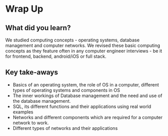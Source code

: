 # Wrap Up

## What did you learn?

We studied computing concepts - operating systems, database management and computer networks. We revised these basic computing concepts as they feature often in any computer engineer interviews - be it for frontend, backend, android/iOS or full stack.

## Key take-aways

- Basics of an operating system, the role of OS in a computer, different types of operating systems and components in OS
- The inner workings of Database management and the need and use of the database management.
- SQL, its different functions and their applications using real world examples
- Networks and different components which are required for a computer network to work.
- Different types of networks and their applications

